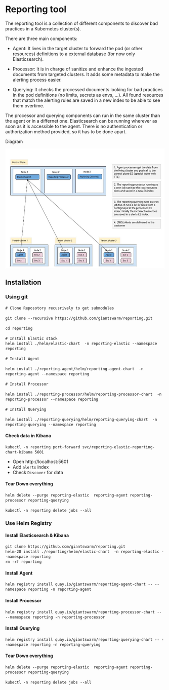 # Reporting tool

The reporting tool is a collection of different components to discover bad practices in a Kubernetes cluster(s).

There are three main components:

- Agent: It lives in the target cluster to forward the pod (or other resources) definitions to a external database (for now only Elasticsearch).

- Processor: It is in charge of sanitize and enhance the ingested documents from targeted clusters. It adds some metadata to make the alerting process easier.

- Querying: It checks the processed documents looking for bad practices in the pod definitions (no limits, secrets as envs, ...). All found resources that match the alerting rules are saved in a new index to be able to see them overtime. 


The processor and querying components can run in the same cluster than the agent or in a differnet one. Elasticsearch can be running wherever as soon as it is accessible to the agent. There is no authentication or authorization method provided, so it has to be done apart. 

Diagram

![](/img/architecture.jpg)

## Installation

### Using git

```
# Clone Reposotory recusrively to get submodules

git clone --recursive https://github.com/giantswarm/reporting.git 

cd reporting

# Install Elastic stack
helm install ./helm/elastic-chart  -n reporting-elastic --namespace reporting

# Install Agent

helm install ./reporting-agent/helm/reporting-agent-chart  -n reporting-agent --namespace reporting

# Install Processor

helm install ./reporting-processor/helm/reporting-processor-chart  -n reporting-processor --namespace reporting

# Install Querying

helm install ./reporting-querying/helm/reporting-querying-chart  -n reporting-querying --namespace reporting
```

#### Check data in Kibana

```
kubectl -n reporting port-forward svc/reporting-elastic-reporting-chart-kibana 5601
```

- Open http://localhost:5601
- Add `alerts` index
- Check `Discover` for data


#### Tear Down everything

```
helm delete --purge reporting-elastic  reporting-agent reporting-processor reporting-querying 

kubectl -n reporting delete jobs --all
```

### Use Helm Registry

#### Install Elasticsearch & Kibana

```
git clone https://github.com/giantswarm/reporting.git
helm-28 install ./reporting/helm/elastic-chart  -n reporting-elastic --namespace reporting
rm -rf reporting
```

#### Install Agent

```
helm registry install quay.io/giantswarm/reporting-agent-chart -- --namespace reporting -n reporting-agent
```

#### Install Processor
```
helm registry install quay.io/giantswarm/reporting-processor-chart -- --namespace reporting -n reporting-processor
```

#### Install Querying
```
helm registry install quay.io/giantswarm/reporting-querying-chart -- --namespace reporting -n reporting-querying
```

#### Tear Down everything

```
helm delete --purge reporting-elastic  reporting-agent reporting-processor reporting-querying 

kubectl -n reporting delete jobs --all

```

